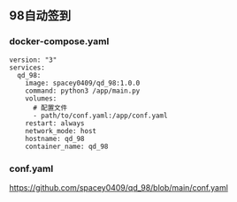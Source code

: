 ## 98自动签到
### docker-compose.yaml
```
version: "3"
services:
  qd_98:
    image: spacey0409/qd_98:1.0.0
    command: python3 /app/main.py
    volumes:
      # 配置文件
      - path/to/conf.yaml:/app/conf.yaml
    restart: always
    network_mode: host
    hostname: qd_98
    container_name: qd_98
```

### conf.yaml
https://github.com/spacey0409/qd_98/blob/main/conf.yaml

